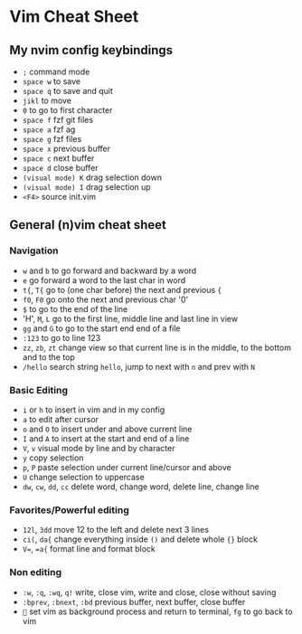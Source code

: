 # Vim Cheat Sheet
## My nvim config keybindings
- `;`  command mode
- `space w` to save
- `space q` to save and quit
- `jikl` to move
- `0` to go to first character
- `space f` fzf git files
- `space a` fzf ag
- `space g` fzf files
- `space x` previous buffer
- `space c` next buffer
- `space d` close buffer
- `(visual mode) K` drag selection down
- `(visual mode) I` drag selection up
- `<F4>` source init.vim
## General (n)vim cheat sheet
### Navigation
- `w` and `b` to go forward and backward by a word
- `e` go forward a word to the last char in word
- `t{`, `T{` go to (one char before) the next and previous `{`
- `f0`, `F0` go onto the next and previous char '0'
- `$` to go to the end of the line
- 'H', `M`, `L` go to the first line, middle line and last line in view
-  `gg` and `G` to go to the start end end of a file
- `:123` to go to line 123
- `zz`, `zb`, `zt` change view so that current line is in the middle, to the bottom and to the top
- `/hello` search string `hello`, jump to next with `n` and prev with `N`
### Basic Editing
- `i` or `h` to insert in vim and in my config
- `a` to edit after cursor
- `o` and `O` to insert under and above current line
- `I` and `A` to insert at the start and end of a line
- `V`, `v` visual mode by line and by character
- `y` copy selection
- `p`, `P` paste selection under current line/cursor and above
- `U` change selection to uppercase
- `dw`, `cw`, `dd`, `cc` delete word, change word, delete line, change line
### Favorites/Powerful editing
- `12l`, `3dd` move 12 to the left and delete next 3 lines
- `ci(`, `da{` change everything inside `()` and delete whole `{}` block
- `V=`, `=a{` format line and format block
### Non editing
- `:w`, `:q`, `:wq`, `q!` write, close vim, write and close, close without saving
- `:bprev`, `:bnext`, `:bd` previous buffer, next buffer, close buffer
- `` set vim as background process and return to terminal, `fg` to go back to vim
